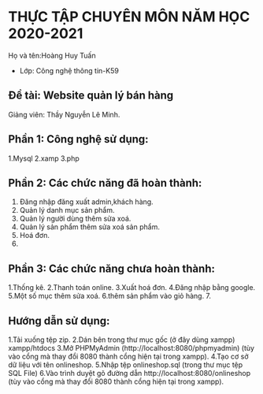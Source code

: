 # THỰC TẬP CHUYÊN MÔN NĂM HỌC 2020-2021
Họ và tên:Hoàng Huy Tuấn
* Lớp: Công nghệ thông tin-K59

## Đề tài: Website quản lý bán hàng 
Giảng viên: Thầy Nguyễn Lê Minh. 

## Phần 1: Công nghệ sử dụng:
1.Mysql
2.xamp
3.php

## Phần 2: Các chức năng đã hoàn thành:
1. Đăng nhập đăng xuất admin,khách hàng.
2. Quản lý danh mục sản phẩm.
3. Quản lý người dùng thêm sửa xoá.
4. Quản lý sản phẩm thêm sửa xoá sản phẩm.
5. Hoá đơn.
6. 


## Phần 3: Các chức năng chưa hoàn thành:
1.Thống kê.
2.Thanh toán online.
3.Xuất hoá đơn.
4.Đăng nhập bằng google.
5.Một số mục thêm sửa xoá.
6.thêm sản phẩm vào giỏ hàng.
7.

## Hướng dẫn sử dụng:

1.Tải xuống tệp zip.
2.Dán bên trong thư mục gốc (ở đây dùng xampp) xampp/htdocs
3.Mở PHPMyAdmin (http://localhost:8080/phpmyadmin) (tùy vào cổng mà thay đổi 8080 thành cổng hiện tại trong xampp).
4.Tạo cơ sở dữ liệu với tên onlineshop.
5.Nhập tệp onlineshop.sql (trong thư mục tệp SQL File)
6.Vào trình duyệt gõ đường dẫn http://localhost:8080/onlineshop (tùy vào cổng mà thay đổi 8080 thành cổng hiện tại trong xampp).

